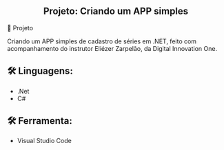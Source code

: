 <h2 align="center">Projeto: Criando um APP simples</h2
​    


## 🚀 Projeto

Criando um APP simples de cadastro de séries em .NET, feito com acompanhamento do instrutor Eliézer Zarpelão, da Digital Innovation One.







## 🛠 Linguagens:

* .Net
* C#





## 🛠 Ferramenta:

* Visual Studio Code













